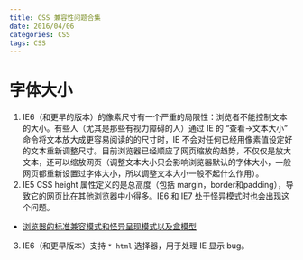 ```yaml
---
title: CSS 兼容性问题合集
date: 2016/04/06
categories: CSS
tags: CSS
---
```


# 字体大小
1. IE6（和更早的版本）的像素尺寸有一个严重的局限性：浏览者不能控制文本的大小。有些人（尤其是那些有视力障碍的人）通过 IE 的 “查看->文本大小” 命令将文本放大成更容易阅读的的尺寸时，IE 不会对任何已经用像素值设定好的文本重新调整尺寸。目前浏览器已经顺应了网页缩放的趋势，不仅仅是放大文本，还可以缩放网页（调整文本大小只会影响浏览器默认的字体大小，一般网页都重新设置过字体大小，所以调整文本大小一般不起什么作用）。
2. IE5 CSS height 属性定义的是总高度（包括 margin，border和padding），导致它的网页比在其他浏览器中小得多。IE6 和 IE7 处于怪异模式时也会出现这个问题。
  - [浏览器的标准兼容模式和怪异呈现模式以及盒模型](http://blog.csdn.net/semanwmj/article/details/7397506)
3. IE6（和更早版本）支持 `* html` 选择器，用于处理 IE 显示 bug。
